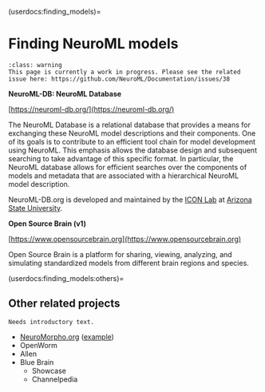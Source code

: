 (userdocs:finding_models)=
# Finding NeuroML models
```{admonition} WIP
:class: warning
This page is currently a work in progress. Please see the related issue here: https://github.com/NeuroML/Documentation/issues/38
```

**NeuroML-DB: NeuroML Database**

[https://neuroml-db.org/](https://neuroml-db.org/)

The NeuroML Database is a relational database that provides a means for exchanging these NeuroML model descriptions and their components.
One of its goals is to contribute to an efficient tool chain for model development using NeuroML.
This emphasis allows the database design and subsequent searching to take advantage of this specific format.
In particular, the NeuroML database allows for efficient searches over the components of models and metadata that are associated with a hierarchical NeuroML model description.

NeuroML-DB.org is developed and maintained by the [ICON Lab](https://iconlab.asu.edu/) at [Arizona State University](https://asu.edu/).

**Open Source Brain (v1)**

[https://www.opensourcebrain.org](https://www.opensourcebrain.org)

Open Source Brain is a platform for sharing, viewing, analyzing, and simulating standardized models from different brain regions and species.

(userdocs:finding_models:others)=
## Other related projects
```{note}
Needs introductory text.
```

-  [NeuroMorpho.org](https://neuromorpho.org) ([example](https://github.com/NeuralEnsemble/NeuroinformaticsTutorial/blob/master/Exercises/Exercise1_NeuroMorpho_to_OSB.md))
- OpenWorm
- Allen
- Blue Brain
  - Showcase
  - Channelpedia

